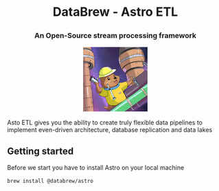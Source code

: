 # <p align="center"> DataBrew - Astro ETL </p>
### <p align="center"> An Open-Source stream processing framework </p>
<p align="center">
  <img src="./images/preview.png" width="150px" alt="Project social preview"> 
</p>


Asto ETL gives you the ability to create truly flexible data pipelines to implement even-driven architecture, database replication and data lakes

## Getting started
Before we start you have to install Astro on your local machine

```shell
brew install @databrew/astro
```
